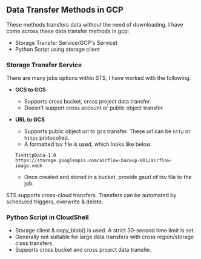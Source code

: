 ## **Data Transfer Methods in GCP**
These methods transfers data without the need of downloading.
I have come across these data transfer methods in gcp:
- Storage Transfer Service(GCP's Service)
- Python Script using storage client
### **Storage Transfer Service**
There are many jobs options within STS, I have worked with the following.
- **GCS to GCS**
	- Supports cross bucket, cross project data transfer.
	- Doesn't support cross account or public object transfer.

- **URL to GCS**
	- Supports public object url to gcs transfer. These url can be `http` or `https` protocolled.
	- A formatted tsv file is used, which looks like below.
	```text
	TsvHttpData-1.0
	https://storage.googleapis.com/airflow-backup-001/airflow-image.vmdk
	```
	- Once created and stored in a bucket, provide gsurl of tsv file to the job.

STS supports cross-cloud transfers. Transfers can be automated by scheduled triggers, overwrite & delete.
### **Python Script in CloudShell**
- Storage client & copy_blob() is used. A strict 30-second time limit is set.
- Generally not suitable for large data transfers with cross region/storage class transfers.
- Supports cross bucket and cross project data transfer.
